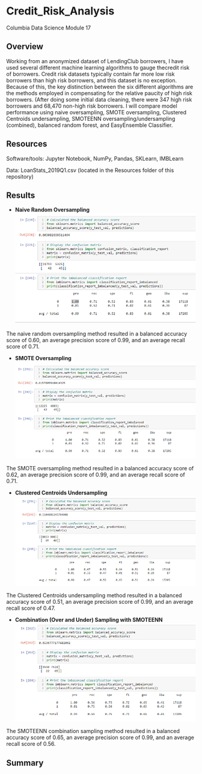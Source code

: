 # Credit_Risk_Analysis
 Columbia Data Science Module 17

## Overview
Working from an anonymized dataset of LendingClub borrowers, I have used several different machine learning algorithms to gauge thecredit risk of borrowers. Credit risk datasets typically contain far more low risk borrowers than high risk borrowers, and this dataset is no exception. Because of this, the key distinction between the six different algorithms are the methods employed in compensating for the relative paucity of high risk borrowers. (After doing some initial data cleaning, there were 347 high risk borrowers and 68,470 non-high risk borrowers. I will compare model performance using naive oversampling, SMOTE oversampling, Clustered Centroids undersampling, SMOTEENN oversampling/undersampling (combined), balanced random forest, and EasyEnsemble Classifier. 

## Resources
Software/tools: Jupyter Notebook, NumPy, Pandas, SKLearn, IMBLearn

Data: LoanStats_2019Q1.csv (located in the Resources folder of this repository)

## Results

* **Naive Random Oversampling**
![naive_oversampling.PNG](Resources/naive_oversampling.PNG)


The naive random oversampling method resulted in a balanced accuracy score of 0.60, an average precision score of 0.99, and an average recall score of 0.71. 

* **SMOTE Oversampling**
![smote_oversampling.PNG](Resources/smote_oversampling.PNG)

The SMOTE oversampling method resulted in a balanced accuracy score of 0.62, an average precision score of 0.99, and an average recall score of 0.71. 

* **Clustered Centroids Undersampling**
![clustered_centroids_undersampling.PNG](Resources/clustered_centroids_undersampling.PNG)

The Clustered Centroids undersampling method resulted in a balanced accuracy score of 0.51, an average precision score of 0.99, and an average recall score of 0.47. 

* **Combination (Over and Under) Sampling with SMOTEENN**
![smoteenn_over_and_undersampling.PNG](Resources/smoteenn_over_and_undersampling.PNG)

The SMOTEENN combination sampling method resulted in a balanced accuracy score of 0.65, an average precision score of 0.99, and an average recall score of 0.56. 


## Summary

